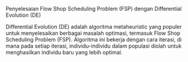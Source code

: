 Penyelesaian Flow Shop Scheduling Problem (FSP) dengan Differential Evolution (DE)

Differential Evolution (DE) adalah algoritma metaheuristic yang populer untuk menyelesaikan berbagai masalah optimasi, termasuk Flow Shop Scheduling Problem (FSP). Algoritma ini bekerja dengan cara iterasi, di mana pada setiap iterasi, individu-individu dalam populasi diolah untuk menghasilkan individu baru yang lebih optimal.

